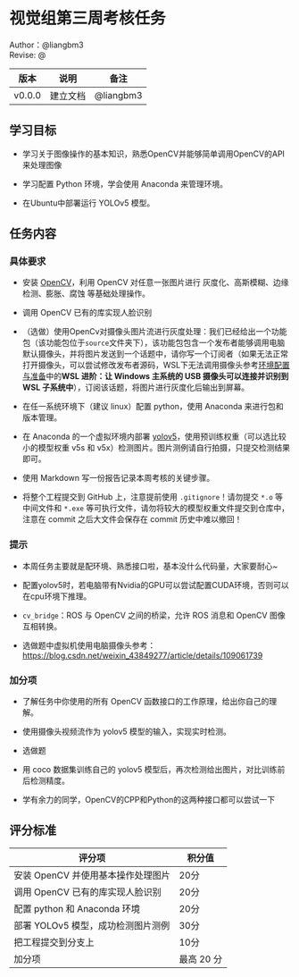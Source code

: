 # 视觉组第三周考核任务

Author：@liangbm3  
Revise: @

| 版本 | 说明 |备注|
| ---- | ---- | ---- |
| v0.0.0 | 建立文档 | @liangbm3 |

## 学习目标

- 学习关于图像操作的基本知识，熟悉OpenCV并能够简单调用OpenCV的API来处理图像

- 学习配置 Python 环境，学会使用 Anaconda 来管理环境。

- 在Ubuntu中部署运行 YOLOv5 模型。

## 任务内容

### 具体要求

- 安装 [OpenCV](../../../doc/视觉：基于OpenCV完成考核.md)，利用 OpenCV 对任意一张图片进行 灰度化、高斯模糊、边缘检测、膨胀、腐蚀 等基础处理操作。

- 调用 OpenCV 已有的库实现人脸识别

- （选做）使用OpenCv对摄像头图片流进行灰度处理：我们已经给出一个功能包（该功能包位于`source`文件夹下），该功能包包含一个发布者能够调用电脑默认摄像头，并将图片发送到一个话题中，请你写一个订阅者（如果无法正常打开摄像头，可以尝试修改发布者源码，WSL下无法调用摄像头参考[环境配置与准备](..\..\..\doc\环境配置与准备.md)中的**WSL 进阶：让 Windows 主系统的 USB 摄像头可以连接并识别到 WSL 子系统中**），订阅该话题，将图片进行灰度化后输出到屏幕。

- 在任一系统环境下（建议 linux）配置 python，使用 Anaconda 来进行包和版本管理。

- 在 Anaconda 的一个虚拟环境内部署 [yolov5](https://github.com/ultralytics/yolov5)，使用预训练权重（可以选比较小的模型权重 v5s 和 v5x）检测图片。图片测例请自行拍摄，只提交检测结果即可。

- 使用 Markdown 写一份报告记录本周考核的关键步骤。

- 将整个工程提交到 GitHub 上，注意提前使用 `.gitignore`！请勿提交 `*.o` 等中间文件和 `*.exe` 等可执行文件，请勿将较大的模型权重文件提交到仓库中，注意在 commit 之后大文件会保存在 commit 历史中难以撤回！

### 提示

- 本周任务主要就是配环境、熟悉接口啦，基本没什么代码量，大家要耐心~

- 配置yolov5时，若电脑带有Nvidia的GPU可以尝试配置CUDA环境，否则可以在cpu环境下推理。
- `cv_bridge`：ROS 与 OpenCV 之间的桥梁，允许 ROS 消息和 OpenCV 图像互相转换。
- 选做题中虚拟机使用电脑摄像头参考：<https://blog.csdn.net/weixin_43849277/article/details/109061739>


### 加分项

- 了解任务中你使用的所有 OpenCV 函数接口的工作原理，给出你自己的理解。

- 使用摄像头视频流作为 yolov5 模型的输入，实现实时检测。
- 选做题

- 用 coco 数据集训练自己的 yolov5 模型后，再次检测给出图片，对比训练前后检测精度。

- 学有余力的同学，OpenCV的CPP和Python的这两种接口都可以尝试一下


## 评分标准

| 评分项                                                       | 积分值  |
| ------------------------------------------------------------ | ------ |
| 安装 OpenCV 并使用基本操作处理图片                             | 20分   |
| 调用 OpenCV 已有的库实现人脸识别                               | 20分   |
| 配置 python 和 Anaconda 环境                                  | 20分   |
| 部署 YOLOv5 模型，成功检测图片测例                              | 30分   |
| 把工程提交到分支上                                             | 10分    |
| 加分项                                                       | 最高 20 分 |